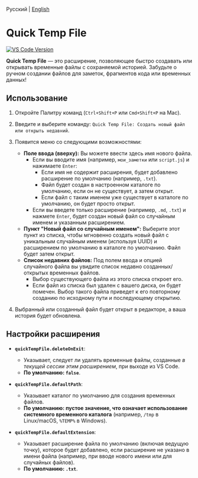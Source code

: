 Русский | [English](README.md)

# Quick Temp File

[![VS Code Version](https://img.shields.io/badge/vscode-^1.80.0-blue.svg)](https://code.visualstudio.com)

**Quick Temp File** — это расширение, позволяющее быстро создавать или открывать временные файлы с сохраняемой историей. Забудьте о ручном создании файлов для заметок, фрагментов кода или временных данных!

## Использование

1.  Откройте Палитру команд (`Ctrl+Shift+P` или `Cmd+Shift+P` на Mac).
2.  Введите и выберите команду: `Quick Temp File: Создать новый файл или открыть недавний`.
3.  Появится меню со следующими возможностями:
    * **Поле ввода (вверху):** Вы можете ввести здесь имя нового файла.
        * Если вы вводите имя (например, `мои_заметки` или `script.js`) и нажимаете `Enter`:
            * Если имя не содержит расширения, будет добавлено расширение по умолчанию (например, `.txt`).
            * Файл будет создан в настроенном каталоге по умолчанию, если он не существует, а затем открыт.
            * Если файл с таким именем уже существует в каталоге по умолчанию, он будет просто открыт.
        * Если вы введете только расширение (например, `.md`, `.txt`) и нажмете `Enter`, будет создан новый файл со случайным именем и указанным расширением.
    * **Пункт "Новый файл со случайным именем":** Выберите этот пункт из списка, чтобы мгновенно создать новый файл с уникальным случайным именем (используя UUID) и расширением по умолчанию в каталоге по умолчанию. Файл будет затем открыт.
    * **Список недавних файлов:** Под полем ввода и опцией случайного файла вы увидите список недавно созданных/открытых временных файлов.
        * Выбор существующего файла из этого списка откроет его.
        * Если файл из списка был удален с вашего диска, он будет помечен. Выбор такого файла приведет к его повторному созданию по исходному пути и последующему открытию.

4.  Выбранный или созданный файл будет открыт в редакторе, а ваша история будет обновлена.

## Настройки расширения

* **`quickTempFile.deleteOnExit`**:
    * Указывает, следует ли удалять временные файлы, созданные *в текущей сессии этим расширением*, при выходе из VS Code.
    * **По умолчанию: `false`**.

* **`quickTempFile.defaultPath`**:
    * Указывает каталог по умолчанию для создания временных файлов.
    * **По умолчанию: пустое значение, что означает использование системного временного каталога** (например, `/tmp` в Linux/macOS, `%TEMP%` в Windows).

* **`quickTempFile.defaultExtension`**:
    * Указывает расширение файла по умолчанию (включая ведущую точку), которое будет добавлено, если расширение не указано в имени файла (например, при вводе нового имени или для случайных файлов).
    * **По умолчанию: `.txt`**.
